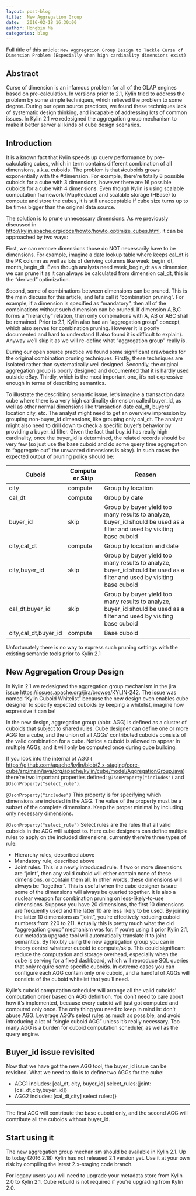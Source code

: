 ```yaml
---
layout: post-blog
title:  New Aggregation Group
date:   2016-02-18 16:30:00
author: Hongbin Ma
categories: blog
---
```


Full title of this article: `New Aggregation Group Design to Tackle Curse of Dimension Problem (Especially when high cardinality dimensions exist)`

## Abstract

Curse of dimension is an infamous problem for all of the OLAP engines based on pre-calculation. In versions prior to 2.1, Kylin tried to address the problem by some simple techniques, which relieved the problem to some degree. During our open source practices, we found these techniques lack of systematic design thinking, and incapable of addressing lots of common issues. In Kylin 2.1 we redesigned the aggregation group mechanism to make it better server all kinds of cube design scenarios.

##  Introduction

It is a known fact that Kylin speeds up query performance by pre-calculating cubes, which in term contains different combination of all dimensions, a.k.a. cuboids. The problem is that #cuboids grows exponentially with the #dimension. For example, there’re totally 8 possible cuboids for a cube with 3 dimensions, however there are 16 possible cuboids for a cube with 4 dimensions. Even though Kylin is using scalable computation framework (MapReduce) and scalable storage (HBase) to compute and store the cubes, it is still unacceptable if cube size turns up to be times bigger than the original data source.

The solution is to prune unnecessary dimensions. As we previously discussed in http://kylin.apache.org/docs/howto/howto_optimize_cubes.html, it can be approached by two ways:

First, we can remove dimensions those do NOT necessarily have to be dimensions. For example, imagine a date lookup table where keeps cal_dt is the PK column as well as lots of deriving columns like week_begin_dt, month_begin_dt. Even though analysts need week_begin_dt as a dimension, we can prune it as it can always be calculated from dimension cal_dt, this is the “derived” optimization.

Second, some of combinations between dimensions can be pruned. This is the main discuss for this article, and let’s call it “combination pruning”. For example, if a dimension is specified as “mandatory”, then all of the combinations without such dimension can be pruned. If dimension A,B,C forms a “hierarchy” relation, then only combinations with A, AB or ABC shall be remained. Prior to 2.1, Kylin also had an “aggregation group” concept, which also serves for combination pruning. However it is poorly documented and hard to understand (I also found it is difficult to explain). Anyway we’ll skip it as we will re-define what “aggregation group” really is.

During our open source practice we found some significant drawbacks for the original combination pruning techniques. Firstly, these techniques are isolated rather than systematically well designed. Secondly, the original aggregation group is poorly designed and documented that it is hardly used outside eBay. Thirdly, which is the most important one, it’s not expressive enough in terms of describing semantics.

To illustrate the describing semantic issue, let’s imagine a transaction data cube where there is a very high cardinality dimension called buyer_id, as well as other normal dimensions like transaction date cal_dt, buyers’ location city, etc. The analyst might need to get an overview impression by grouping non-buyer_id dimensions, like grouping only cal_dt. The analyst might also need to drill down to check a specific buyer’s behavior by providing a buyer_id filter. Given the fact that buy_id has really high cardinality, once the buyer_id is determined, the related records should be very few (so just use the base cuboid and do some query time aggregation to “aggregate out” the unwanted dimensions is okay). In such cases the expected output of pruning policy should be:

| Cuboid               	| Compute or Skip 	| Reason                                                                                                                 	|
|----------------------	|-----------------	|------------------------------------------------------------------------------------------------------------------------	|
| city                 	| compute         	| Group by location                                                                                                      	|
| cal_dt               	| compute         	| Group by date                                                                                                          	|
| buyer_id             	| skip            	| Group by buyer yield too many results to analyze, buyer_id should be used as a filter and used by visiting base cuboid 	|
| city,cal_dt          	| compute         	| Group by location and date                                                                                             	|
| city,buyer_id        	| skip            	| Group by buyer yield too many results to analyze, buyer_id should be used as a filter and used by visiting base cuboid 	|
| cal_dt,buyer_id      	| skip            	| Group by buyer yield too many results to analyze, buyer_id should be used as a filter and used by visiting base cuboid 	|
| city,cal_dt,buyer_id 	| compute         	| Base cuboid                                                                                                            	|

Unfortunately there is no way to express such pruning settings with the existing semantic tools prior to Kylin 2.1

##  New Aggregation Group Design

In Kylin 2.1 we redesigned the aggregation group mechanism in the jira issue https://issues.apache.org/jira/browse/KYLIN-242. The issue was named “Kylin Cuboid Whitelist” because the new design even enables cube designer to specify expected cuboids by keeping a whitelist, imagine how expressive it can be!

In the new design, aggregation group (abbr. AGG) is defined as a cluster of cuboids that subject to shared rules. Cube designer can define one or more AGG for a cube, and the union of all AGGs’ contributed cuboids consists of the valid combination for a cube. Notice a cuboid is allowed to appear in multiple AGGs, and it will only be computed once during cube building.

If you look into the internal of AGG ( https://github.com/apache/kylin/blob/2.x-staging/core-cube/src/main/java/org/apache/kylin/cube/model/AggregationGroup.java) there’re two important properties defined: `@JsonProperty("includes")` and `@JsonProperty("select_rule")`.

`@JsonProperty("includes")`
This property is for specifying which dimensions are included in the AGG. The value of the property must be a subset of the complete dimensions. Keep the proper minimal by including only necessary dimensions.

`@JsonProperty("select_rule")`
Select rules are the rules that all valid cuboids in the AGG will subject to. Here cube designers can define multiple rules to apply on the included dimensions, currently there’re three types of rule:

* Hierarchy rules, described above
* Mandatory rule, described above
* Joint rules. This is a newly introduced rule. If two or more dimensions are “joint”, then any valid cuboid will either contain none of these dimensions, or contain them all. In other words, these dimensions will always be “together”. This is useful when the cube designer is sure some of the dimensions will always be queried together. It is also a nuclear weapon for combination pruning on less-likely-to-use dimensions. Suppose you have 20 dimensions, the first 10 dimensions are frequently used and the latter 10 are less likely to be used. By joining the latter 10 dimensions as “joint”, you’re effectively reducing cuboid numbers from 220 to 211. Actually this is pretty much what the old “aggregation group” mechanism was for. If you’re using it prior Kylin 2.1, our metadata upgrade tool will automatically translate it to joint semantics.
By flexibly using the new aggregation group you can in theory control whatever cuboid to compute/skip. This could significant reduce the computation and storage overhead, especially when the cube is serving for a fixed dashboard, which will reproduce SQL queries that only require some specific cuboids. In extreme cases you can configure each AGG contain only one cuboid, and a handful of AGGs will consists of the cuboid whitelist that you’ll need.

Kylin’s cuboid computation scheduler will arrange all the valid cuboids’ computation order based on AGG definition. You don’t need to care about how it’s implemented, because every cuboid will just got computed and computed only once. The only thing you need to keep in mind is: don’t abuse AGG. Leverage AGG’s select rules as much as possible, and avoid introducing a lot of “single cuboid AGG” unless it’s really necessary. Too many AGG is a burden for cuboid computation scheduler, as well as the query engine.

##  Buyer_id issue revisited

Now that we have got the new AGG tool, the buyer_id issue can be revisited. What we need to do is to define two AGGs for the cube:

* AGG1 includes: [cal_dt, city, buyer_id] select_rules:{joint:[cal_dt,city,buyer_id]}
* AGG2 includes: [cal_dt,city] select rules:{}

---

The first AGG will contribute the base cuboid only, and the second AGG will contribute all the cuboids without buyer_id.

##  Start using it

The new aggregation group mechanism should be available in Kylin 2.1. Up to today (2016.2.18) Kylin has not released 2.1 version yet. Use it at your own risk by compiling the latest 2.x-staging code branch.

For legacy users you will need to upgrade your metadata store from Kylin 2.0 to Kylin 2.1. Cube rebuild is not required if you’re upgrading from Kylin 2.0.